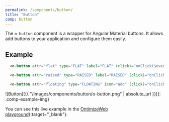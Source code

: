 ```yaml
---
permalink: /components/button/
title: "Button"
comp: button
---
```


The `o-button` component is a wrapper for Angular Material buttons. It allows add buttons to your application and configure them easily.

## Example

```html
  <o-button attr="flat" type="FLAT" label="FLAT" (click)="onClick($event)"></o-button>

  <o-button attr="raised" type="RAISED" label="RAISED" (click)="onClick($event)"></o-button>

  <o-button attr="floating" type="FLOATING" icon="add" (click)="onClick($event)"></o-button>
```

![Button]({{ "/images/components/button/o-button.png" | absolute_url }}){: .comp-example-img}

You can see this live example in the [OntimizeWeb playground]({{site.playgroundurl}}/main/buttons){:target="_blank"}.
